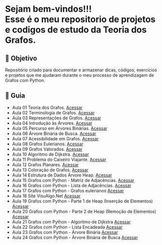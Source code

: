 

<h1> Sejam bem-vindos!!! </br>
 Esse é o meu repositorio de projetos e codigos de estudo da Teoria dos Grafos. </h1>


<h2> 🎯 Objetivo </h2>

Repositório criado para documentar e armazenar dicas, códigos, exercícios e projetos que me ajudaram durante o meu processo de aprendizagem de Grafos com Python.




<h2 dir="auto"> 🚦 Guia </h2>
<ul dir="auto">
<li> Aula 01 Teoria dos Grafos. <a href="https://www.youtube.com/watch?v=T6yKp82k9vM&list=PLrOyM49ctTx-xtyVeuO7ylclgXHd4ws9a&index=1"> Acessar </a></li>
<li> Aula 02 Terminologia de Grafos. <a href="https://www.youtube.com/watch?v=yONrzDAntSw&list=PLrOyM49ctTx-xtyVeuO7ylclgXHd4ws9a&index=2"> Acessar </a></li>
<li> Aula 03 Representações de Grafos. <a href="https://www.youtube.com/watch?v=GemwOyQohw4&list=PLrOyM49ctTx-xtyVeuO7ylclgXHd4ws9a&index=3"> Acessar </a></li>
<li> Aula 04 Introdução às Árvores. <a href="https://www.youtube.com/watch?v=FYuYZIRauz8&list=PLrOyM49ctTx-xtyVeuO7ylclgXHd4ws9a&index=4"> Acessar </a></li>
<li> Aula 05 Percurso em Árvores Binárias. <a href="https://www.youtube.com/watch?v=ngcloNrMHNE&list=PLrOyM49ctTx-xtyVeuO7ylclgXHd4ws9a&index=5"> Acessar </a></li>
<li> Aula 06 Árvore Binária de Busca. <a href="https://www.youtube.com/watch?v=FdRyUlDebR4&list=PLrOyM49ctTx-xtyVeuO7ylclgXHd4ws9a&index=6"> Acessar </a></li>
<li> Aula 07 Acessibilidade em Grafos. <a href="https://www.youtube.com/watch?v=VraxbCrOeE0&list=PLrOyM49ctTx-xtyVeuO7ylclgXHd4ws9a&index=7"> Acessar </a></li>
<li> Aula 08 Grafos Eulerianos. <a href="https://www.youtube.com/watch?v=qO2A4huYr4k&list=PLrOyM49ctTx-xtyVeuO7ylclgXHd4ws9a&index=8"> Acessar </a></li>
<li> Aula 09 Grafos Valorados. <a href="https://www.youtube.com/watch?v=d7ScrMGmAL8&list=PLrOyM49ctTx-xtyVeuO7ylclgXHd4ws9a&index=9"> Acessar </a></li>
<li> Aula 10 Algoritmo de Dijkstra. <a href="https://www.youtube.com/watch?v=3vBx8GqlVT4&list=PLrOyM49ctTx-xtyVeuO7ylclgXHd4ws9a&index=10"> Acessar </a></li>
<li> Aula 11 Problema do Caixeiro Viajante. <a href="https://www.youtube.com/watch?v=y5UdMdcJ1ow&list=PLrOyM49ctTx-xtyVeuO7ylclgXHd4ws9a&index=11"> Acessar </a></li>
<li> Aula 12 Grafos Planares. <a href="https://www.youtube.com/watch?v=F2BTqze4rTs&list=PLrOyM49ctTx-xtyVeuO7ylclgXHd4ws9a&index=12"> Acessar </a></li>
<li> Aula 13 Coloração de Grafos. <a href="https://www.youtube.com/watch?v=ZrkL_uEiiyU&list=PLrOyM49ctTx-xtyVeuO7ylclgXHd4ws9a&index=13"> Acessar </a></li>
<li> Aula 14 Estrutura de Dados Árvore Heap. <a href="https://www.youtube.com/watch?v=E9NLRv3jSF4&list=PLrOyM49ctTx-xtyVeuO7ylclgXHd4ws9a&index=14"> Acessar </a></li>
<li> Aula 15 Grafos com Python - Matriz de Adjacências. <a href="https://www.youtube.com/watch?v=IzG9l_7GaZM&list=PLrOyM49ctTx-xtyVeuO7ylclgXHd4ws9a&index=15"> Acessar </a></li>
<li> Aula 16 Grafos com Python - Lista de Adjacências. <a href="https://www.youtube.com/watch?v=4-1fG04nQGI&list=PLrOyM49ctTx-xtyVeuO7ylclgXHd4ws9a&index=16"> Acessar </a></li>
<li> Aula 17 Grafos com Python - Grafos eulerianos <a href="https://www.youtube.com/watch?v=A6EdvWkJkaY&list=PLrOyM49ctTx-xtyVeuO7ylclgXHd4ws9a&index=17"> Acessar </a></li>
<li> Aula 18 Site VisuAlgo.Net <a href="https://www.youtube.com/watch?v=sjaHbM1cs_k&list=PLrOyM49ctTx-xtyVeuO7ylclgXHd4ws9a&index=18"> Acessar </a></li>
<li> Aula 19 Grafos com Python - Parte 1 de Heap (Inserção de Elementos)  <a href="https://www.youtube.com/watch?v=_70PmgXRet4&list=PLrOyM49ctTx-xtyVeuO7ylclgXHd4ws9a&index=19"> Acessar </a></li>
<li> Aula 20 Grafos com Python - Parte 2 de Heap (Remoção de Elementos) <a href="https://www.youtube.com/watch?v=wBJvSXsd2Hk&list=PLrOyM49ctTx-xtyVeuO7ylclgXHd4ws9a&index=20"> Acessar </a></li>
<li> Aula 21 Grafos com Python - Algoritmo de Dijkstra <a href="https://www.youtube.com/watch?v=fdqxetN9YPA&list=PLrOyM49ctTx-xtyVeuO7ylclgXHd4ws9a&index=21"> Acessar </a></li>
<li> Aula 22 Grafos com Python - Lista Encadeada <a href="https://www.youtube.com/watch?v=rsRNu8-v0_0&list=PLrOyM49ctTx-xtyVeuO7ylclgXHd4ws9a&index=22"> Acessar </a></li>
<li> Aula 23 Grafos com Python - Árvore Binária <a href="https://www.youtube.com/watch?v=F9SrlYICEs4&list=PLrOyM49ctTx-xtyVeuO7ylclgXHd4ws9a&index=23"> Acessar </a></li>
<li> Aula 24 Grafos com Python - Árvore Binária de Busca <a href="https://www.youtube.com/watch?v=LVU82pzi938&list=PLrOyM49ctTx-xtyVeuO7ylclgXHd4ws9a&index=24"> Acessar </a></li>

 
 

</ul>
